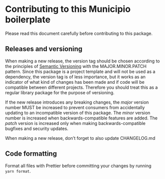 # Contributing to this Municipio boilerplate

Please read this document carefully before contributing to this package.

## Releases and versioning

When making a new release, the version tag should be chosen according to the
principles of [Semantic Versioning](https://semver.org/) with the
MAJOR.MINOR.PATCH pattern. Since this package is a project template and will not
be used as a dependency, the version tag is of less importance, but it works as
an indicator of what kind of changes has been made and if code will be
compatible between different projects. Therefore you should treat this as a
regular library package for the purpose of versioning.

If the new release introduces any breaking changes, the _major_ version number
MUST be increased to prevent consumers from accidentally updating to an
incompatible version of this package. The _minor_ version number is increased
when backwards-compatible features are added. The _patch_ version is increased
only when making backwards-compatible bugfixes and security updates.

When making a new release, don’t forget to also update CHANGELOG.md

## Code formatting

Format all files with Prettier before committing your changes by running
`yarn format`.
